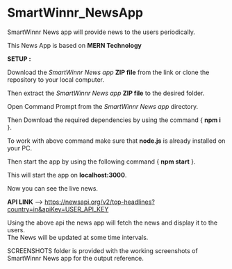 # SmartWinnr_NewsApp  
SmartWinnr News app will provide news to the users periodically.  

This News App is based on **MERN Technology**

**SETUP :**   

  Download the *SmartWinnr News app* **ZIP file** from the link or clone the repository to your local computer.  
  
  Then extract the *SmartWinnr News app* **ZIP file** to the desired folder.  
  
  Open Command Prompt from the *SmartWinnr News app* directory.  
  
  Then Download the required dependencies by using the command   { **npm i** }.  
  
  To work with above command make sure that **node.js** is already installed on your PC.  
  
  Then start the app by using the following command   { **npm start** }.  
  
  This will start the app on **localhost:3000**.  
  
Now you can see the live news.  

**API LINK** --> https://newsapi.org/v2/top-headlines?country=in&apiKey=USER_API_KEY  
  
Using the above api the news app will fetch the news and display it to the users.  
The News will be updated at some time intervals.  
  
SCREENSHOTS folder is provided with the working screenshots of SmartWinnr News app for the output reference.  


